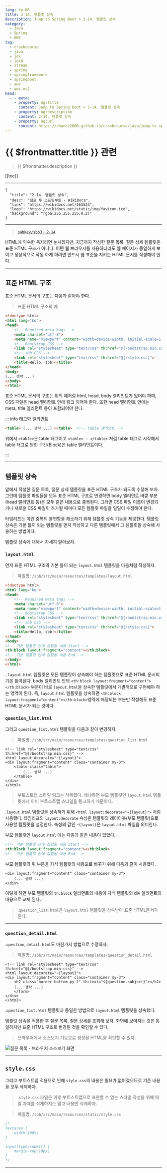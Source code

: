 ```yaml
---
lang: ko-KR
title: 2-14. 템플릿 상속
description: Jump to Spring Boot > 2-14. 템플릿 상속
category:
  - Java
  - Spring
  - AWS
tag: 
  - crashcourse
  - java
  - jdk
  - jdk8
  - stream
  - spring
  - springframework
  - springboot
  - aws
  - aws-ec2
head:
  - - meta:
    - property: og:title
      content: Jump to Spring Boot > 2-14. 템플릿 상속
    - property: og:description
      content: 2-14. 템플릿 상속
    - property: og:url
      content: https://chanhi2000.github.io/crashcourse/java/jump-to-spring-boot/02N.html
---
```


# {{ $frontmatter.title }} 관련

> {{ $frontmatter.description }}

[[toc]]

---

```component VPCard
{
  "title": "2-14. 템플릿 상속",
  "desc": "점프 투 스프링부트 - WikiDocs",
  "link": "https://wikidocs.net/161523",
  "logo": "https://wikidocs.net/static/img/favicon.ico",
  "background": "rgba(255,255,255,0.2)"
}
```

---

> [<FontIcon icon="iconfont icon-github"/> `pahkey/sbb3` - <FontIcon icon="iconfont icon-folder"/> `2-14`](https://github.com/pahkey/sbb3/tree/2-14)

<VidStack src="youtube/8NJtSJT5j-8"/>

HTML에 익숙한 독자라면 눈치겠지만, 지금까지 작성한 질문 목록, 질문 상세 템플릿은 표준 HTML 구조가 아니다. 어떤 웹 브라우저를 사용하더라도 웹 페이지가 동일하게 보이고 정상적으로 작동 하게 하려면 반드시 웹 표준을 지키는 HTML 문서를 작성해야 한다.

---

## 표준 HTML 구조

표준 HTML 문서의 구조는 다음과 같아야 한다.

> 표준 HTML 구조의 예

```html
<!doctype html>
<html lang="ko">
<head>
    <!-- Required meta tags -->
    <meta charset="utf-8">
    <meta name="viewport" content="width=device-width, initial-scale=1, shrink-to-fit=no">
    <!-- Bootstrap CSS -->
    <link rel="stylesheet" type="text/css" th:href="@{/bootstrap.min.css}">
    <!-- sbb CSS -->
    <link rel="stylesheet" type="text/css" th:href="@{/style.css}">
    <title>Hello, sbb!</title>
</head>
<body>
(... 생략 ...)
</body>
</html>
```

표준 HTML 문서의 구조는 위의 예처럼 html, head, body 엘리먼트가 있어야 하며, CSS 파일은 head 엘리먼트 안에 링크 되어야 한다. 또한 head 엘리먼트 안에는 meta, title 엘리먼트 등이 포함되어야 한다.

::: info 태그와 엘리먼트

```html
<table> (... 생략 ...) </table>  <!-- table 엘리먼트 -->
```

위에서 `<table>`은 table 태그이고 `<table> ~ </table>` 처럼 table 태그로 시작해서 table 태그로 닫힌 구간(Block)은 table 엘리먼트이다.

:::

---

## 템플릿 상속

앞에서 작성한 질문 목록, 질문 상세 템플릿을 표준 HTML 구조가 되도록 수정해 보자. 그런데 템플릿 파일들을 모두 표준 HTML 구조로 변경하면 body 엘리먼트 바깥 부분(head 엘리먼트 등)은 모두 같은 내용으로 중복된다. 그러면 CSS 파일 이름이 변경되거나 새로운 CSS 파일이 추가될 때마다 모든 템플릿 파일을 일일이 수정해야 한다.

타임리프는 이런 중복의 불편함을 해소하기 위해 템플릿 상속 기능을 제공한다. 템플릿 상속은 기본 틀이 되는 템플릿을 먼저 작성하고 다른 템플릿에서 그 템플릿을 상속해 사용하는 방법이다.

템플릿 상속에 대해서 자세히 알아보자.

### <FontIcon icon="iconfont icon-page"/>`layout.html`

먼저 표준 HTML 구조의 기본 틀이 되는 <FontIcon icon="iconfont icon-page"/>`layout.html` 템플릿을 다음처럼 작성하자.

> 파일명: <FontIcon icon="iconfont icon-folder"/>`/sbb/src/main/resources/templates/`<FontIcon icon="iconfont icon-page"/>`layout.html`

```html
<!doctype html>
<html lang="ko">
<head>
    <!-- Required meta tags -->
    <meta charset="utf-8">
    <meta name="viewport" content="width=device-width, initial-scale=1, shrink-to-fit=no">
    <!-- Bootstrap CSS -->
    <link rel="stylesheet" type="text/css" th:href="@{/bootstrap.min.css}">
    <!-- sbb CSS -->
    <link rel="stylesheet" type="text/css" th:href="@{/style.css}">
    <title>Hello, sbb!</title>
</head>
<body>
<!-- 기본 템플릿 안에 삽입될 내용 Start -->
<th:block layout:fragment="content"></th:block>
<!-- 기본 템플릿 안에 삽입될 내용 End -->
</body>
</html>
```

. <FontIcon icon="iconfont icon-page"/>`layout.html` 템플릿은 모든 템플릿이 상속해야 하는 템플릿으로 표준 HTML 문서의 기본 틀이된다. body 엘리먼트 안의 `<th:block layout:fragment="content"></th:block>` 부분이 바로 <FontIcon icon="iconfont icon-page"/>`layout.html`을 상속한 템플릿에서 개별적으로 구현해야 하는 영역이 된다. 즉, <FontIcon icon="iconfont icon-page"/>`layout.html` 템플릿을 상속하면 `<th:block layout:fragment="content"></th:block>`영역에 해당되는 부분만 작성해도 표준 HTML 문서가 되는 것이다.

### <FontIcon icon="iconfont icon-page"/>`question_list.html`

그리고 <FontIcon icon="iconfont icon-page"/>`question_list.html` 템플릿을 다음과 같이 변경하자.

> 파일명: <FontIcon icon="iconfont icon-folder"/>`/sbb/src/main/resources/templates/`<FontIcon icon="iconfont icon-page"/>`question_list.html`

```html{1-3,7}
<!-- link rel="stylesheet" type="text/css" th:href="@{/bootstrap.min.css}" -->
<html layout:decorate="~{layout}">
<div layout:fragment="content" class="container my-3">
    <table class="table">
        (... 생략 ...)
    </table>
</div>
</html>
```

> 부트스트랩 스타일 링크는 삭제했다. 왜냐하면 부모 템플릿인 <FontIcon icon="iconfont icon-page"/>`layout.html` 템플릿에서 이미 부트스트랩 스타일을 링크하기 때문이다.

.<FontIcon icon="iconfont icon-page"/>`layout.html` 템플릿을 상속하기 위해 `<html layout:decorate="~{layout}">` 처럼 사용했다. 타임리프의 `layout:decorate` 속성은 템플릿의 레이아웃(부모 템플릿)으로 사용할 템플릿을 설정한다. 속성의 값인 `~{layout}`은 <FontIcon icon="iconfont icon-page"/>`layout.html` 파일을 의미한다.

부모 템플릿인 <FontIcon icon="iconfont icon-page"/>`layout.html` 에는 다음과 같은 내용이 있었다.

```html
<!-- 기본 템플릿 안에 삽입될 내용 Start -->
<th:block layout:fragment="content"></th:block>
<!-- 기본 템플릿 안에 삽입될 내용 End -->
```

부모 템플릿의 위 부분을 자식 템플릿의 내용으로 바꾸기 위해 다음과 같이 사용했다.

```html{1}
<div layout:fragment="content" class="container my-3">
    (... 생략 ...)
</div>
```

이렇게 하면 부모 템플릿의 `th:block` 엘리먼트의 내용이 자식 템플릿의 div 엘리먼트의 내용으로 교체 된다.

> .<FontIcon icon="iconfont icon-page"/>`question_list.html`은 <FontIcon icon="iconfont icon-page"/>`layout.html` 템플릿을 상속받아 표준 HTML문서가 된다.

---

### <FontIcon icon="iconfont icon-page"/>`question_detail.html`

.<FontIcon icon="iconfont icon-page"/>`question_detail.html`도 마찬가지 방법으로 수정하자.

> 파일명: <FontIcon icon="iconfont icon-folder"/>`/sbb/src/main/resources/templates/`<FontIcon icon="iconfont icon-page"/>`question_detail.html`

```html{1-3,7}
<!-- link rel="stylesheet" type="text/css" th:href="@{/bootstrap.min.css}" -->
<html layout:decorate="~{layout}">
<div layout:fragment="content" class="container my-3">
    <h2 class="border-bottom py-2" th:text="${question.subject}"></h2>
    (... 생략 ...)
    </form>
</div>
</html>
```

.<FontIcon icon="iconfont icon-page"/>`question_list.html` 템플릿과 동일한 방법으로 <FontIcon icon="iconfont icon-page"/>`layout.html` 템플릿을 상속했다.

템플릿 상속을 적용한 후 질문 목록, 질문 상세를 조회해 보자. 화면에 보여지는 것은 동일하지만 표준 HTML 구조로 변경된 것을 확인할 수 있다.

> 브라우저에서 소스보기 기능으로 생성된 HTML을 확인할 수 있다.

![질문 목록 - 브라우저 소스보기 화면](https://wikidocs.net/images/page/161523/O_2-14_1.png)

---

## <FontIcon icon="iconfont icon-css"/>`style.css`

그리고 부트스트랩 적용으로 인해 <FontIcon icon="iconfont icon-css"/>`style.css`의 내용은 필요가 없어졌으므로 기존 내용을 모두 삭제하자.

> .<FontIcon icon="iconfont icon-css"/>`style.css` 파일은 이후 부트스트랩으로 표현할 수 없는 스타일 작성을 위해 파일 자체를 삭제하지는 말고 내용만 삭제하자.

> 파일명: <FontIcon icon="iconfont icon-folder"/>`/sbb/src/main/resources/static/`<FontIcon icon="iconfont icon-css"/>`style.css`

```css {1,9}
/*
textarea {
    width:100%;
}

input[type=submit] {
    margin-top:10px;
}
*/
```

---

<TagLinks />